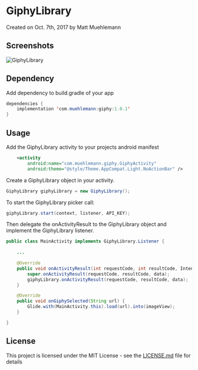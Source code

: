 # GiphyLibrary

Created on Oct. 7th, 2017 by Matt Muehlemann

## Screenshots
![GiphyLibrary](https://user-images.githubusercontent.com/4277927/32251016-7f6da556-be65-11e7-8bfa-03877cd24c70.png)

## Dependency
Add dependency to build.gradle of your app

```java
dependencies {
    implementation 'com.muehlemann:giphy:1.0.1'
}
```

## Usage
Add the GiphyLibrary activity to your projects android manifest
```xml
    <activity 
        android:name="com.muehlemann.giphy.GiphyActivity"
        android:theme="@style/Theme.AppCompat.Light.NoActionBar" />
```

Create a GiphyLibrary object in your activity.
```java
GiphyLibrary giphyLibrary = new GiphyLibrary();
```

To start the GiphyLibrary picker call:
```java
giphyLibrary.start(context, listener, API_KEY);
```

Then delegate the onActivityResult to the GiphyLibrary object and implement the GiphyLibrary listener.
```java
public class MainActivity implements GiphyLibrary.Listener {
        
    ...

    @Override
    public void onActivityResult(int requestCode, int resultCode, Intent data) {
        super.onActivityResult(requestCode, resultCode, data);
        giphyLibrary.onActivityResult(requestCode, resultCode, data);
    }

    @Override
    public void onGiphySelected(String url) {
        Glide.with(MainActivity.this).load(url).into(imageView);
    }

}
```

## License
This project is licensed under the MIT License - see the [LICENSE.md](LICENSE.md) file for details